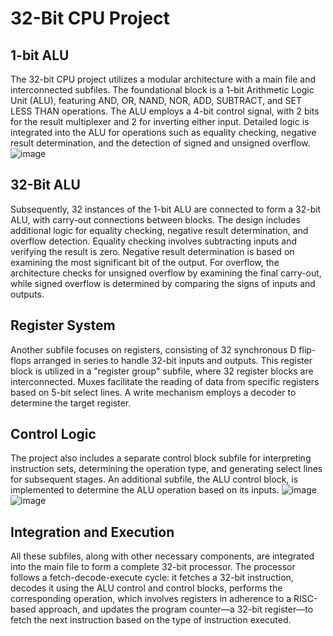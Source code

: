 # 32-Bit CPU Project

## 1-bit ALU

The 32-bit CPU project utilizes a modular architecture with a main file and interconnected subfiles. The foundational block is a 1-bit Arithmetic Logic Unit (ALU), featuring AND, OR, NAND, NOR, ADD, SUBTRACT, and SET LESS THAN operations. The ALU employs a 4-bit control signal, with 2 bits for the result multiplexer and 2 for inverting either input. Detailed logic is integrated into the ALU for operations such as equality checking, negative result determination, and the detection of signed and unsigned overflow.
![image](https://github.com/Mikeantabian/Logisim-CPU/assets/119545472/e02c0412-809c-4c62-aee2-c257356f9a6d)

## 32-Bit ALU

Subsequently, 32 instances of the 1-bit ALU are connected to form a 32-bit ALU, with carry-out connections between blocks. The design includes additional logic for equality checking, negative result determination, and overflow detection. Equality checking involves subtracting inputs and verifying the result is zero. Negative result determination is based on examining the most significant bit of the output. For overflow, the architecture checks for unsigned overflow by examining the final carry-out, while signed overflow is determined by comparing the signs of inputs and outputs.

## Register System

Another subfile focuses on registers, consisting of 32 synchronous D flip-flops arranged in series to handle 32-bit inputs and outputs. This register block is utilized in a "register group" subfile, where 32 register blocks are interconnected. Muxes facilitate the reading of data from specific registers based on 5-bit select lines. A write mechanism employs a decoder to determine the target register.

## Control Logic

The project also includes a separate control block subfile for interpreting instruction sets, determining the operation type, and generating select lines for subsequent stages. An additional subfile, the ALU control block, is implemented to determine the ALU operation based on its inputs.
![image](https://github.com/Mikeantabian/Logisim-CPU/assets/119545472/ff2e2cfe-9f4f-4432-bfc2-028ebad55440)
![image](https://github.com/Mikeantabian/Logisim-CPU/assets/119545472/91803f7e-8486-402e-a002-7fdb4154bed8)

## Integration and Execution

All these subfiles, along with other necessary components, are integrated into the main file to form a complete 32-bit processor. The processor follows a fetch-decode-execute cycle: it fetches a 32-bit instruction, decodes it using the ALU control and control blocks, performs the corresponding operation, which involves registers in adherence to a RISC-based approach, and updates the program counter—a 32-bit register—to fetch the next instruction based on the type of instruction executed.
